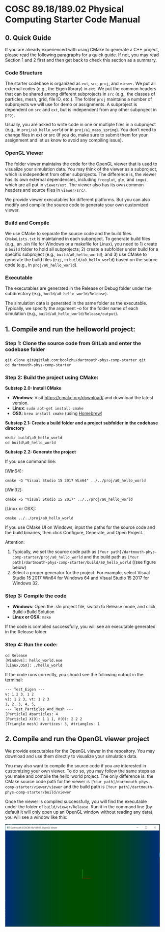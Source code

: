 # COSC 89.18/189.02 Physical Computing Starter Code Manual

## 0. Quick Guide

If you are already experienced with using CMake to generate a C++ project, please read the following paragraphs for a quick guide. If not, you may read Section 1 and 2 first and then get back to check this section as a summary.

### Code Structure

The starter codebase is organized as `ext`, `src`, `proj`, and `viewer`. We put all external codes (e.g., the Eigen library) in `ext`. We put the common headers that can be shared among different subprojects in `src` (e.g., the classes of particles, mesh, grid, file IO, etc.). The folder `proj` maintains a number of subprojects we will use for demo or assignments. A subproject is dependent on `src` and `ext`, but is independent from any other subproject in `proj`.

Usually, you are asked to write code in one or multiple files in a subproject (e.g., in `proj/a0_hello_world` or in `proj/a1_mass_spring`). You don’t need to change files in ext or src (If you do, make sure to submit them for your assignment and let us know to avoid any compiling issue).

### OpenGL Viewer

The folder viewer maintains the code for the OpenGL viewer that is used to visualize your simulation data. You may think of the viewer as a subproject, which is independent from other subprojects. The difference is, the viewer has its own external dependencies, including `freeglut`, `glm`, and `imgui`, which are all put in `viewer/ext`. The viewer also has its own common headers and source files in `viewer/src/`.

We provide viewer executables for different platforms. But you can also modify and compile the source code to generate your own customized viewer.

### Build and Compile

We use CMake to separate the source code and the build files. `CMakeLists.txt` is maintained in each subproject. To generate build files (e.g., an .sln file for Windows or a makefile for Linux), you need to 1) create a `build` folder to hold all subprojects; 2) create a subfolder under build for a specific subproject (e.g., `build/a0_hello_world`); and 3) use CMake to generate the build files (e.g., in `build/a0_hello_world`) based on the source code (e.g., in `proj/a0_hello_world`).

### Executable

The executables are generated in the Release or Debug folder under the subdirectory (e.g., `build/a0_hello_world/Release`).

The simulation data is generated in the same folder as the executable. Typically, we specify the argument –o for the folder name of each simulation (e.g., `build/a0_hello_world/Release/output`).

## 1. Compile and run the helloworld project:

### Step 1: Clone the source code from GitLab and enter the codebase folder

    git clone git@gitlab.com:boolzhu/dartmouth-phys-comp-starter.git
    cd dartmouth-phys-comp-starter

### Step 2: Build the project using CMake:

**Substep 2.0: Install CMake**

- **Windows**: Visit https://cmake.org/download/ and download the latest version.
- **Linux**: `sudo apt-get install cmake`
- **OSX**: `brew install cmake` (using [Homebrew](https://brew.sh/))

**Substep 2.1: Create a build folder and a project subfolder in the codebase directory**

    mkdir build\a0_hello_world
    cd build\a0_hello_world


**Substep 2.2: Generate the project**

If you use command line: 

[Win64]:

    cmake -G "Visual Studio 15 2017 Win64" ../../proj/a0_hello_world

[Win32]:

    cmake -G "Visual Studio 15 2017" ../../proj/a0_hello_world

[Linux or OSX]:

    cmake ../../proj/a0_hello_world

If you use CMake UI on Windows, input the paths for the source code and the build binaries, then click Configure, Generate, and Open Project.

Attention:

1. Typically, we set the source code path as `[Your path]/dartmouth-phys-comp-starter/proj/a0_hello_world` and the build path as `[Your path]/dartmouth-phys-comp-starter/build/a0_hello_world` ((see figure below)
2. Select a proper generator for the project. For example, select Visual Studio 15 2017 Win64 for Windows 64 and Visual Studio 15 2017 for Windows 32.

### Step 3: Compile the code

- **Windows**: Open the .sln project file, switch to Release mode, and click Build->Build Solution
- **Linux or OSX**: `make`

If the code is compiled successfully, you will see an executable generated in the Release folder

### Step 4: Run the code:

    cd Release
    [Windows]: hello_world.exe
    [Linux,OSX]: ./hello_world

If the code runs correctly, you should see the following output in the terminal: 

    --- Test_Eigen ---
    v: 1 2 3, 1 2
    vi: 1 2 3, vt: 1 2 3
    1, 2, 3, 4, 5,
    --- Test_Particles_And_Mesh ---
    [Particle] #particles: 4
    [Particle] X(0): 1 1 1, V(0): 2 2 2
    [Triangle mesh] #vertices: 3, #triangles: 1

## 2. Compile and run the OpenGL viewer project

We provide executables for the OpenGL viewer in the repository. You may download and use them directly to visualize your simulation data.

You may also want to compile the source code if you are interested in customizing your own viewer. To do so, you may follow the same steps as you make and compile the hello_world project. The only difference is: the CMake source code path for the viewer is `[Your path]/dartmouth-phys-comp-starter/viewer/viewer` and the build path is `[Your path]/dartmouth-phys-comp-starter/build/viewer`

Once the viewer is compiled successfully, you will find the executable under the folder of `build/viewer/Release`. Run it in the command line (by default it will only open up an OpenGL window without reading any data), you will see a window like this:

![OpenGL Viewer](doc/img/default_viewer.png)